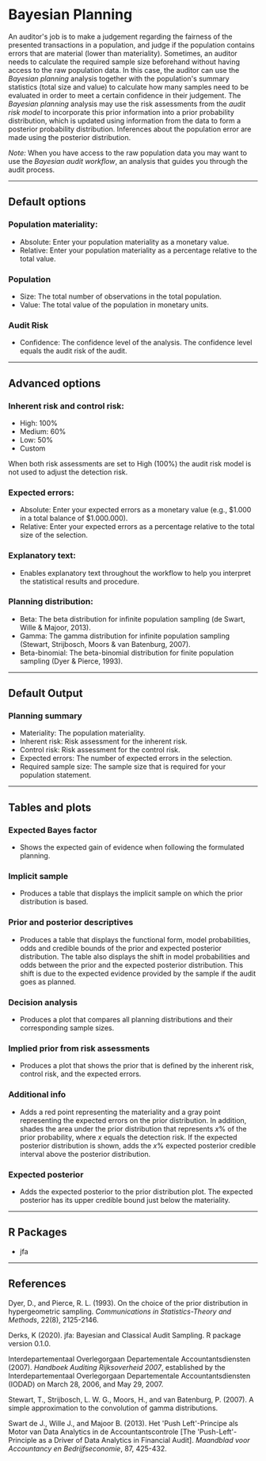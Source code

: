 Bayesian Planning
==========================

An auditor's job is to make a judgement regarding the fairness of the presented
transactions in a population, and judge if the population contains errors that 
are material (lower than materiality). Sometimes, an auditor needs to calculate 
the required sample size beforehand without having access to the raw population 
data. In this case, the auditor can use the *Bayesian planning* analysis 
together with the population's summary statistics (total size and value) to 
calculate how many samples need to be evaluated in order to meet a certain 
confidence in their judgement. The *Bayesian planning* analysis may use the 
risk assessments from the *audit risk model* to incorporate this prior 
information into a prior probability distribution, which is updated using 
information from the data to form a posterior probability distribution. 
Inferences about the population error are made using the posterior distribution.

*Note:* When you have access to the raw population data you may want to use the 
*Bayesian audit workflow*, an analysis that guides you through the audit 
process.

----

Default options
-------
### Population materiality:
- Absolute: Enter your population materiality as a monetary value.
- Relative: Enter your population materiality as a percentage relative to the 
total value.

### Population
- Size: The total number of observations in the total population.
- Value: The total value of the population in monetary units.

### Audit Risk
- Confidence: The confidence level of the analysis. The confidence level equals 
the audit risk of the audit.

----

Advanced options
-------
### Inherent risk and control risk:
- High: 100%
- Medium: 60%
- Low: 50%
- Custom

When both risk assessments are set to High (100%) the audit risk model is not 
used to adjust the detection risk.

### Expected errors:
- Absolute: Enter your expected errors as a monetary value (e.g., $1.000 in a 
total balance of $1.000.000).
- Relative: Enter your expected errors as a percentage relative to the total 
size of the selection.

### Explanatory text:
- Enables explanatory text throughout the workflow to help you interpret the 
statistical results and procedure.

### Planning distribution:
- Beta: The beta distribution for infinite population sampling 
(de Swart, Wille & Majoor, 2013).
- Gamma: The gamma distribution for infinite population sampling
(Stewart, Strijbosch, Moors & van Batenburg, 2007).
- Beta-binomial: The beta-binomial distribution for finite population sampling 
(Dyer & Pierce, 1993).

----

Default Output
-------

### Planning summary
- Materiality: The population materiality.
- Inherent risk: Risk assessment for the inherent risk.
- Control risk: Risk assessment for the control risk.
- Expected errors: The number of expected errors in the selection.
- Required sample size: The sample size that is required for your population 
statement.

----

Tables and plots
-------

### Expected Bayes factor
- Shows the expected gain of evidence when following the formulated planning.

### Implicit sample
- Produces a table that displays the implicit sample on which the prior 
distribution is based.

### Prior and posterior descriptives
- Produces a table that displays the functional form, model probabilities, odds 
and credible bounds of the prior and expected posterior distribution. The table 
also displays the shift in model probabilities and odds between the prior and 
the expected posterior distribution. This shift is due to the expected 
evidence provided by the sample if the audit goes as planned.

### Decision analysis
- Produces a plot that compares all planning distributions and their 
corresponding sample sizes.

### Implied prior from risk assessments
- Produces a plot that shows the prior that is defined by the inherent risk, 
control risk, and the expected errors.

### Additional info
- Adds a red point representing the materiality and a gray point representing
the expected errors on the prior distribution. In addition, shades the area 
under the prior distribution that represents *x*% of the prior probability, 
where *x* equals the detection risk. If the expected posterior 
distribution is shown, adds the *x*% expected posterior credible interval
above the posterior distribution.

### Expected posterior
- Adds the expected posterior to the prior distribution plot. The expected 
posterior has its upper credible bound just below the materiality.

----

R Packages
-------
- jfa

----

References
-------

Dyer, D., and Pierce, R. L. (1993). On the choice of the prior distribution in 
hypergeometric sampling. <i>Communications in Statistics-Theory and Methods</i>, 
22(8), 2125-2146.

Derks, K (2020). jfa: Bayesian and Classical Audit Sampling. R package version 0.1.0.

Interdepartementaal Overlegorgaan Departementale Accountantsdiensten (2007). 
<i>Handboek Auditing Rijksoverheid 2007</i>, established by the 
Interdepartementaal Overlegorgaan Departementale Accountantsdiensten (IODAD) 
on March 28, 2006, and May 29, 2007.

Stewart, T., Strijbosch, L. W. G., Moors, H., and van Batenburg, P. (2007). 
A simple approximation to the convolution of gamma distributions.

Swart de J., Wille J., and Majoor B. (2013). Het 'Push Left'-Principe als Motor 
van Data Analytics in de Accountantscontrole [The 'Push-Left'-Principle as a 
Driver of Data Analytics in Financial Audit]. <i>Maandblad voor Accountancy en 
Bedrijfseconomie</i>, 87, 425-432.
